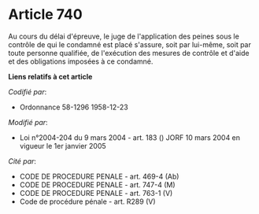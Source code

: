 # Article 740

Au cours du délai d'épreuve, le juge de l'application des peines sous le contrôle de qui le condamné est placé s'assure, soit
par lui-même, soit par toute personne qualifiée, de l'exécution des mesures de contrôle et d'aide et des obligations imposées
à ce condamné.

**Liens relatifs à cet article**

_Codifié par_:

  - Ordonnance 58-1296 1958-12-23

_Modifié par_:

  - Loi n°2004-204 du 9 mars 2004 - art. 183 () JORF 10 mars 2004 en vigueur le 1er janvier 2005

_Cité par_:

  - CODE DE PROCEDURE PENALE - art. 469-4 (Ab)
  - CODE DE PROCEDURE PENALE - art. 747-4 (M)
  - CODE DE PROCEDURE PENALE - art. 763-1 (V)
  - Code de procédure pénale - art. R289 (V)
